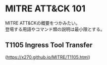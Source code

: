 # MITRE ATT&CK 101

MITRE ATT&CKの概要をつかみたい。  
登場する用語やコマンド類の説明は最小限とする。  

## T1105 Ingress Tool Transfer
(https://x270.github.io/MITRE/T1105.html)

